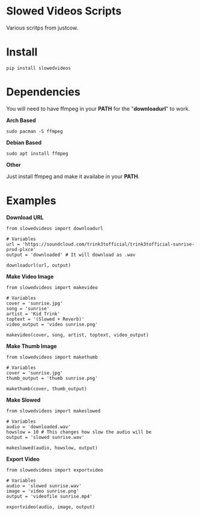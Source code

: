# Slowed Videos Scripts

Various scritps from justcow.


# Install
```
pip install slowedvideos
```


# Dependencies

You will need to have ffmpeg in your **PATH** for the "**downloadurl**" to work.


**Arch Based**
```
sudo pacman -S ffmpeg
```
  
  
**Debian Based**
```
sudo apt install ffmpeg
```
  
  
**Other**

Just install ffmpeg and make it availabe in your **PATH**.


# Examples


**Download URL**
```
from slowedvideos import downloadurl

# Variables
url = 'https://soundcloud.com/trink3tofficial/trink3tofficial-sunrise-prod-plxce'
output = 'downloaded' # It will download as .wav 

downloadurl(url, output)
```


**Make Video Image**
```
from slowedvideos import makevideo

# Variables
cover = 'sunrise.jpg'
song = 'sunrise'
artist = 'Kid Trink'
toptext = '(Slowed + Reverb)'
video_output = 'video sunrise.png'

makevideo(cover, song, artist, toptext, video_output)
```


**Make Thumb Image**
```
from slowedvideos import makethumb

# Variables
cover = 'sunrise.jpg'
thumb_output = 'thumb sunrise.png'

makethumb(cover, thumb_output)
```


**Make Slowed**
```
from slowedvideos import makeslowed

# Variables
audio = 'downloaded.wav'
howslow = 10 # This changes how slow the audio will be
output = 'slowed sunrise.wav'

makeslowed(audio, howslow, output)
```


**Export Video**
```
from slowedvideos import exportvideo

# Variables
audio = 'slowed sunrise.wav'
image = 'video sunrise.png'
output = 'videofile sunrise.mp4'

exportvideo(audio, image, output)
```
